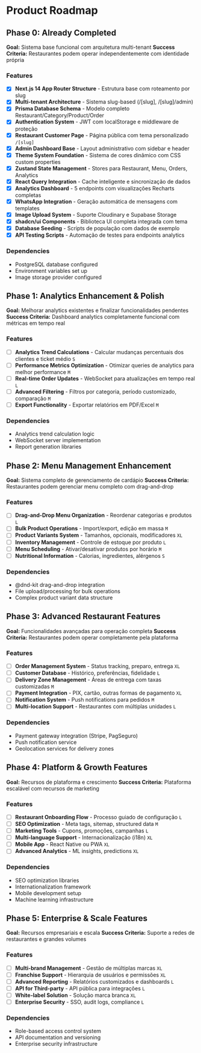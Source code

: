 # Product Roadmap

## Phase 0: Already Completed

**Goal:** Sistema base funcional com arquitetura multi-tenant
**Success Criteria:** Restaurantes podem operar independentemente com identidade própria

### Features

- [x] **Next.js 14 App Router Structure** - Estrutura base com roteamento por slug
- [x] **Multi-tenant Architecture** - Sistema slug-based (/[slug], /[slug]/admin) 
- [x] **Prisma Database Schema** - Modelo completo Restaurant/Category/Product/Order
- [x] **Authentication System** - JWT com localStorage e middleware de proteção
- [x] **Restaurant Customer Page** - Página pública com tema personalizado `/[slug]`
- [x] **Admin Dashboard Base** - Layout administrativo com sidebar e header
- [x] **Theme System Foundation** - Sistema de cores dinâmico com CSS custom properties
- [x] **Zustand State Management** - Stores para Restaurant, Menu, Orders, Analytics
- [x] **React Query Integration** - Cache inteligente e sincronização de dados
- [x] **Analytics Dashboard** - 5 endpoints com visualizações Recharts completas
- [x] **WhatsApp Integration** - Geração automática de mensagens com templates
- [x] **Image Upload System** - Suporte Cloudinary e Supabase Storage
- [x] **shadcn/ui Components** - Biblioteca UI completa integrada com tema
- [x] **Database Seeding** - Scripts de população com dados de exemplo
- [x] **API Testing Scripts** - Automação de testes para endpoints analytics

### Dependencies

- PostgreSQL database configured
- Environment variables set up
- Image storage provider configured

## Phase 1: Analytics Enhancement & Polish

**Goal:** Melhorar analytics existentes e finalizar funcionalidades pendentes
**Success Criteria:** Dashboard analytics completamente funcional com métricas em tempo real

### Features

- [ ] **Analytics Trend Calculations** - Calcular mudanças percentuais dos clientes e ticket médio `S`
- [ ] **Performance Metrics Optimization** - Otimizar queries de analytics para melhor performance `M`
- [ ] **Real-time Order Updates** - WebSocket para atualizações em tempo real `L`
- [ ] **Advanced Filtering** - Filtros por categoria, período customizado, comparação `M`
- [ ] **Export Functionality** - Exportar relatórios em PDF/Excel `M`

### Dependencies

- Analytics trend calculation logic
- WebSocket server implementation
- Report generation libraries

## Phase 2: Menu Management Enhancement

**Goal:** Sistema completo de gerenciamento de cardápio
**Success Criteria:** Restaurantes podem gerenciar menu completo com drag-and-drop

### Features

- [ ] **Drag-and-Drop Menu Organization** - Reordenar categorias e produtos `L`
- [ ] **Bulk Product Operations** - Import/export, edição em massa `M`
- [ ] **Product Variants System** - Tamanhos, opcionais, modificadores `XL`
- [ ] **Inventory Management** - Controle de estoque por produto `L`
- [ ] **Menu Scheduling** - Ativar/desativar produtos por horário `M`
- [ ] **Nutritional Information** - Calorias, ingredientes, alérgenos `S`

### Dependencies

- @dnd-kit drag-and-drop integration
- File upload/processing for bulk operations
- Complex product variant data structure

## Phase 3: Advanced Restaurant Features

**Goal:** Funcionalidades avançadas para operação completa
**Success Criteria:** Restaurantes podem operar completamente pela plataforma

### Features

- [ ] **Order Management System** - Status tracking, preparo, entrega `XL`
- [ ] **Customer Database** - Histórico, preferências, fidelidade `L`
- [ ] **Delivery Zone Management** - Áreas de entrega com taxas customizadas `M`
- [ ] **Payment Integration** - PIX, cartão, outras formas de pagamento `XL`
- [ ] **Notification System** - Push notifications para pedidos `M`
- [ ] **Multi-location Support** - Restaurantes com múltiplas unidades `L`

### Dependencies

- Payment gateway integration (Stripe, PagSeguro)
- Push notification service
- Geolocation services for delivery zones

## Phase 4: Platform & Growth Features

**Goal:** Recursos de plataforma e crescimento
**Success Criteria:** Plataforma escalável com recursos de marketing

### Features

- [ ] **Restaurant Onboarding Flow** - Processo guiado de configuração `L`
- [ ] **SEO Optimization** - Meta tags, sitemap, structured data `M`
- [ ] **Marketing Tools** - Cupons, promoções, campanhas `L`
- [ ] **Multi-language Support** - Internacionalização (i18n) `XL`
- [ ] **Mobile App** - React Native ou PWA `XL`
- [ ] **Advanced Analytics** - ML insights, predictions `XL`

### Dependencies

- SEO optimization libraries
- Internationalization framework
- Mobile development setup
- Machine learning infrastructure

## Phase 5: Enterprise & Scale Features

**Goal:** Recursos empresariais e escala
**Success Criteria:** Suporte a redes de restaurantes e grandes volumes

### Features

- [ ] **Multi-brand Management** - Gestão de múltiplas marcas `XL`
- [ ] **Franchise Support** - Hierarquia de usuários e permissões `XL`
- [ ] **Advanced Reporting** - Relatórios customizados e dashboards `L`
- [ ] **API for Third-party** - API pública para integrações `L`
- [ ] **White-label Solution** - Solução marca branca `XL`
- [ ] **Enterprise Security** - SSO, audit logs, compliance `L`

### Dependencies

- Role-based access control system
- API documentation and versioning
- Enterprise security infrastructure